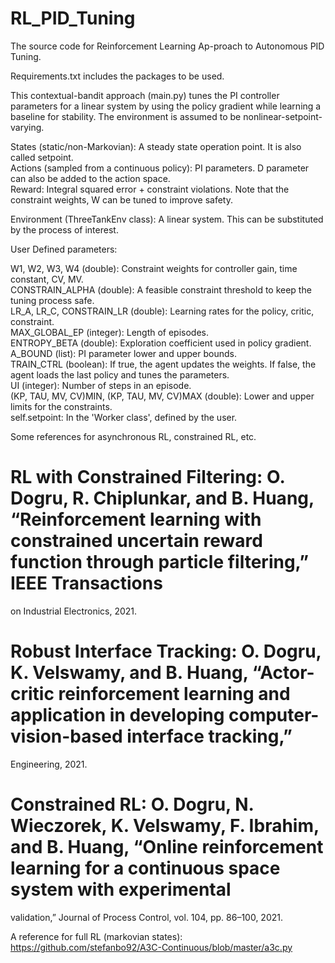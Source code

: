 # RL_PID_Tuning
The source code for Reinforcement  Learning  Ap-proach to Autonomous PID Tuning.  

Requirements.txt includes the packages to be used.

This contextual-bandit approach (main.py) tunes the PI controller parameters for a linear system by using the policy gradient while learning a baseline for stability. The environment is assumed to be nonlinear-setpoint-varying. 

States (static/non-Markovian): A steady state operation point. It is also called setpoint.<br />
Actions (sampled from a continuous policy): PI parameters. D parameter can also be added to the action space.<br />
Reward: Integral squared error + constraint violations. Note that the constraint weights, W can be tuned to improve safety. <br />

Environment (ThreeTankEnv class): A linear system. This can be substituted by the process of interest. 

User Defined parameters:

W1, W2, W3, W4 (double): Constraint weights for controller gain, time constant, CV, MV.<br />
CONSTRAIN_ALPHA (double): A feasible constraint threshold to keep the tuning process safe.<br />
LR_A, LR_C, CONSTRAIN_LR (double): Learning rates for the policy, critic, constraint.<br /> 
MAX_GLOBAL_EP (integer): Length of episodes.<br />
ENTROPY_BETA (double): Exploration coefficient used in policy gradient.<br />
A_BOUND (list): PI parameter lower and upper bounds.<br />
TRAIN_CTRL (boolean): If true, the agent updates the weights. If false, the agent loads the last policy and tunes the parameters.<br />
UI (integer): Number of steps in an episode.<br />
(KP, TAU, MV, CV)MIN, (KP, TAU, MV, CV)MAX (double): Lower and upper limits for the constraints.<br />
self.setpoint: In the 'Worker class', defined by the user.


Some references for asynchronous RL, constrained RL, etc.
# RL with Constrained Filtering: O. Dogru, R. Chiplunkar, and B. Huang, “Reinforcement learning with constrained uncertain reward function through particle filtering,” IEEE Transactions
on Industrial Electronics, 2021.
# Robust Interface Tracking: O. Dogru, K. Velswamy, and B. Huang, “Actor-critic reinforcement learning and application in developing computer-vision-based interface tracking,”
Engineering, 2021.
# Constrained RL: O. Dogru, N. Wieczorek, K. Velswamy, F. Ibrahim, and B. Huang, “Online reinforcement learning for a continuous space system with experimental
validation,” Journal of Process Control, vol. 104, pp. 86–100, 2021.

A reference for full RL (markovian states): https://github.com/stefanbo92/A3C-Continuous/blob/master/a3c.py
